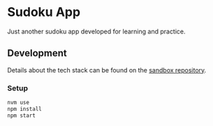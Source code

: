 # Sudoku App

Just another sudoku app developed for learning and practice.

## Development

Details about the tech stack can be found on the
[sandbox repository](https://github.com/WaterGenie35/fullstack-sandbox).

### Setup

```bash
nvm use
npm install
npm start
```
